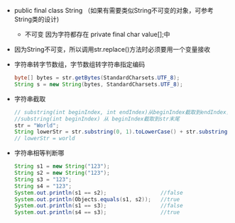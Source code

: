 - public final class String （如果有需要类似String不可变的对象，可参考String类的设计)
    - 不可变 因为字符都存在 private final char value[];中

- 因为String  不可变，所以调用str.replace\(\)方法时必须要用一个变量接收

- 字符串转字节数组，字节数组转字符串指定编码
    ```java
    byte[] bytes = str.getBytes(StandardCharsets.UTF_8);
    String s = new String(bytes, StandardCharsets.UTF_8);
    ```

- 字符串截取
    ```java
    // substring(int beginIndex, int endIndex)从beginIndex截取到endIndex，不包含endIndex
    //substring(int beginIndex) 从 beginIndex截取到str末尾
    str = "World";
    String lowerStr = str.substring(0, 1).toLowerCase() + str.substring(1);
    // lowerStr = world
    ```
- 字符串相等判断哪
    ```java
    String s1 = new String("123");
    String s2 = new String("123");
    String s3 = "123";
    String s4 = "123";
    System.out.println(s1 == s2);                 //false
    System.out.println(Objects.equals(s1, s2));   //true
    System.out.println(s1 == s3);                 //false
    System.out.println(s4 == s3);                 //true
    ```    

    



